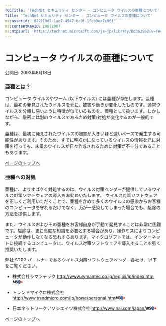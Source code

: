 ```yaml
---
TOCTitle: 'TechNet セキュリティ センター - コンピュータ ウイルスの亜種について'
Title: 'TechNet セキュリティ センター - コンピュータ ウイルスの亜種について'
ms:assetid: '822219d2-1ae7-4547-ba9f-1fcb9ea7c96f'
ms:contentKeyID: 19871907
ms:mtpsurl: 'https://technet.microsoft.com/ja-jp/library/Dd362962(v=TechNet.10)'
---
```


コンピュータ ウイルスの亜種について
===================================

公開日: 2003年8月18日

### 亜種とは？

コンピュータ ウイルスやワーム (以下ウイルス) には亜種が存在します。亜種は、最初の発見されたウイルスを元に、被害や動きが変化したものです。通常ウイルスを分類し易いように特徴が似ているものを、亜種として扱います。しかしながら、厳密には別のウイルスであるため対策/対処が変化するのが一般的です。

亜種は、最初に発見されたウイルスの被害が大きいほど速いペースで発生する可能性があります。そのため、すでに明らかになっているウイルスの情報を元に対策を行っても、未知のウイルスが日々作成されるために対策が不十分であることもあります。

[](#mainsection)[ページのトップへ](#mainsection)

### 亜種への対処

亜種に、よりすばやく対処するのは、ウイルス対策ベンダーが提供しているウイルス対策ソフトウェアの導入をお勧めいたします。 ウイルス対策ソフトウェアを正しくご利用いただくことで、亜種を含めて多くのウイルスの感染からお客様のコンピュータを守れるだけでなく、万が一感染してしまった場合でも、駆除の方法を提供します。

また、ウイルスおよびその亜種をお客様自身が手動で発見することは非常に困難です。駆除は、更に高度な知識を必要とする場合があり、操作ミスによりコンピュータが動作しなくなる恐れすらあります。マイクロソフトでは、インターネットに接続するコンピュータに、ウイルス対策ソフトウェアを導入することを強く推奨いたします。

弊社 STPP パートナーであるウイルス対策ソフトウェアベンダー各社は、以下をご覧ください。

-   株式会社シマンテック
    <http://www.symantec.co.jp/region/jp/index.html>![](images/Dd362962.leave-ms(ja-jp,TechNet.10).gif)


-   トレンドマイクロ株式会社
    <http://www.trendmicro.com/jp/home/personal.htm>![](images/Dd362962.leave-ms(ja-jp,TechNet.10).gif)


-   日本ネットワークアソシエイツ株式会社
    <http://www.nai.com/japan/>![](images/Dd362962.leave-ms(ja-jp,TechNet.10).gif)



[](#mainsection)[ページのトップへ](#mainsection)
